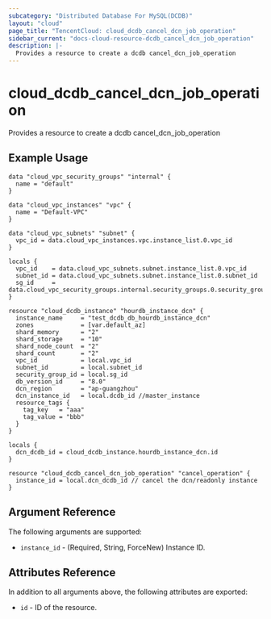 ```yaml
---
subcategory: "Distributed Database For MySQL(DCDB)"
layout: "cloud"
page_title: "TencentCloud: cloud_dcdb_cancel_dcn_job_operation"
sidebar_current: "docs-cloud-resource-dcdb_cancel_dcn_job_operation"
description: |-
  Provides a resource to create a dcdb cancel_dcn_job_operation
---
```


# cloud_dcdb_cancel_dcn_job_operation

Provides a resource to create a dcdb cancel_dcn_job_operation

## Example Usage

```hcl
data "cloud_vpc_security_groups" "internal" {
  name = "default"
}

data "cloud_vpc_instances" "vpc" {
  name = "Default-VPC"
}

data "cloud_vpc_subnets" "subnet" {
  vpc_id = data.cloud_vpc_instances.vpc.instance_list.0.vpc_id
}

locals {
  vpc_id    = data.cloud_vpc_subnets.subnet.instance_list.0.vpc_id
  subnet_id = data.cloud_vpc_subnets.subnet.instance_list.0.subnet_id
  sg_id     = data.cloud_vpc_security_groups.internal.security_groups.0.security_group_id
}

resource "cloud_dcdb_instance" "hourdb_instance_dcn" {
  instance_name     = "test_dcdb_db_hourdb_instance_dcn"
  zones             = [var.default_az]
  shard_memory      = "2"
  shard_storage     = "10"
  shard_node_count  = "2"
  shard_count       = "2"
  vpc_id            = local.vpc_id
  subnet_id         = local.subnet_id
  security_group_id = local.sg_id
  db_version_id     = "8.0"
  dcn_region        = "ap-guangzhou"
  dcn_instance_id   = local.dcdb_id //master_instance
  resource_tags {
    tag_key   = "aaa"
    tag_value = "bbb"
  }
}

locals {
  dcn_dcdb_id = cloud_dcdb_instance.hourdb_instance_dcn.id
}

resource "cloud_dcdb_cancel_dcn_job_operation" "cancel_operation" {
  instance_id = local.dcn_dcdb_id // cancel the dcn/readonly instance
}
```

## Argument Reference

The following arguments are supported:

* `instance_id` - (Required, String, ForceNew) Instance ID.

## Attributes Reference

In addition to all arguments above, the following attributes are exported:

* `id` - ID of the resource.



